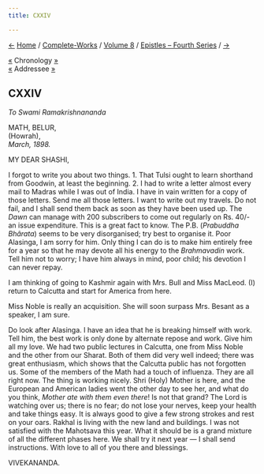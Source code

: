 ```yaml
---
title: CXXIV

---
```

<div>

[←](123_mary.htm) [Home](../../../index.htm) /
[Complete-Works](../../complete_works.htm) / [Volume
8](../volume_8_contents.htm) / [Epistles – Fourth
Series](epistles_fourth_series_contents.htm) / [→](125_joe_joe.htm)

  

[«](../../volume_9/letters_fifth_series/119_margaret.htm) Chronology
[»](../../volume_9/letters_fifth_series/120_dhira_mata.htm)  
[«](122_shashi.htm) Addressee
[»](../../volume_5/epistles_first_series/093_shashi.htm)

## CXXIV

*To Swami Ramakrishnananda*

MATH, BELUR,  
(Howrah),  
*March, 1898.*

MY DEAR SHASHI,

I forgot to write you about two things. 1. That Tulsi ought to learn
shorthand from Goodwin, at least the beginning. 2. I had to write a
letter almost every mail to Madras while I was out of India. I have in
vain written for a copy of those letters. Send me all those letters. I
want to write out my travels. Do not fail, and I shall send them back as
soon as they have been used up. The *Dawn* can manage with 200
subscribers to come out regularly on Rs. 40/- an issue expenditure. This
is a great fact to know. The P.B. (*Prabuddha Bhârata*) seems to be very
disorganised; try best to organise it. Poor Alasinga, I am sorry for
him. Only thing I can do is to make him entirely free for a year so that
he may devote all his energy to the *Brahmavadin* work. Tell him not to
worry; I have him always in mind, poor child; his devotion I can never
repay.

I am thinking of going to Kashmir again with Mrs. Bull and Miss MacLeod.
(I) return to Calcutta and start for America from here.

Miss Noble is really an acquisition. She will soon surpass Mrs. Besant
as a speaker, I am sure.

Do look after Alasinga. I have an idea that he is breaking himself with
work. Tell him, the best work is only done by alternate repose and work.
Give him all my love. We had two public lectures in Calcutta, one from
Miss Noble and the other from our Sharat. Both of them did very well
indeed; there was great enthusiasm, which shows that the Calcutta public
has not forgotten us. Some of the members of the Math had a touch of
influenza. They are all right now. The thing is working nicely. Shri
(Holy) Mother is here, and the European and American ladies went the
other day to see her, and what do you think, *Mother ate with them even
there*! Is not that grand? The Lord is watching over us; there is no
fear; do not lose your nerves, keep your health and take things easy. It
is always good to give a few strong strokes and rest on your oars.
Rakhal is living with the new land and buildings. I was not satisfied
with the Mahotsava this year. What it should be is a grand mixture of
all the different phases here. We shall try it next year — I shall send
instructions. With love to all of you there and blessings.

VIVEKANANDA.

</div>
